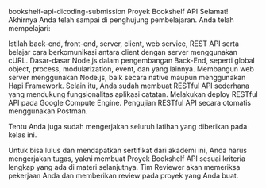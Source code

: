bookshelf-api-dicoding-submission
Proyek Bookshelf API Selamat! Akhirnya Anda telah sampai di penghujung pembelajaran. Anda telah mempelajari:

Istilah back-end, front-end, server, client, web service, REST API serta belajar cara berkomunikasi antara client dengan server menggunakan cURL. Dasar-dasar Node.js dalam pengembangan Back-End, seperti global object, process, modularization, event, dan yang lainnya. Membangun web server menggunakan Node.js, baik secara native maupun menggunakan Hapi Framework. Selain itu, Anda sudah membuat RESTful API sederhana yang mendukung fungsionalitas aplikasi catatan. Melakukan deploy RESTful API pada Google Compute Engine. Pengujian RESTful API secara otomatis menggunakan Postman.

Tentu Anda juga sudah mengerjakan seluruh latihan yang diberikan pada kelas ini.

Untuk bisa lulus dan mendapatkan sertifikat dari akademi ini, Anda harus mengerjakan tugas, yakni membuat Proyek Bookshelf API sesuai kriteria lengkap yang ada di materi selanjutnya. Tim Reviewer akan memeriksa pekerjaan Anda dan memberikan review pada proyek yang Anda buat.